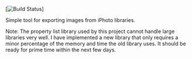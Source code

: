 [![Build Status](https://travis-ci.org/misaure/iphoto-db.svg?branch=master)]

Simple tool for exporting images from iPhoto libraries.

Note: The property list library used by this project cannot handle large libraries very well. I have implemented a new
library that only requires a minor percentage of the memory and time the old library uses. It should be ready for prime time
within the next few days.
